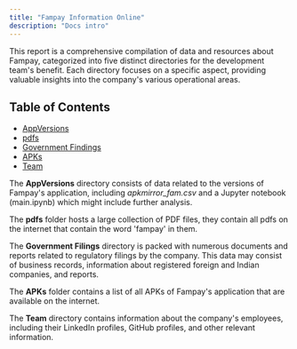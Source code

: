 ```yaml
---
title: "Fampay Information Online"
description: "Docs intro"
---
```


This report is a comprehensive compilation of data and resources about Fampay, categorized into five distinct directories for the development team's benefit. Each directory focuses on a specific aspect, providing valuable insights into the company's various operational areas.

## Table of Contents

- [AppVersions](#AppVersions)
- [pdfs](#pdfs)
- [Government Findings](#Government-Findings)
- [APKs](#APKs)
- [Team](#Team)

The **AppVersions** directory consists of data related to the versions of Fampay's application, including *apkmirror_fam.csv* and a Jupyter notebook (main.ipynb) which might include further analysis.

The **pdfs** folder hosts a large collection of PDF files, they contain all pdfs on the internet that contain the word 'fampay' in them.

The **Government Filings** directory is packed with numerous documents and reports related to regulatory filings by the company. This data may consist of business records, information about registered foreign and Indian companies, and reports.

The **APKs** folder contains a list of all APKs of Fampay's application that are available on the internet.

The **Team** directory contains information about the company's employees, including their LinkedIn profiles, GitHub profiles, and other relevant information.